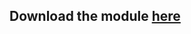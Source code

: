 ## Download the module [here](https://drive.google.com/uc?id=1et4MkYDB-FmfSbcOZwRwokzOC3Ooye3t&export=download)